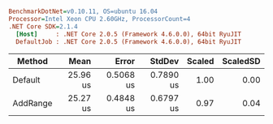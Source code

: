 ``` ini

BenchmarkDotNet=v0.10.11, OS=ubuntu 16.04
Processor=Intel Xeon CPU 2.60GHz, ProcessorCount=4
.NET Core SDK=2.1.4
  [Host]     : .NET Core 2.0.5 (Framework 4.6.0.0), 64bit RyuJIT
  DefaultJob : .NET Core 2.0.5 (Framework 4.6.0.0), 64bit RyuJIT


```
|   Method |     Mean |     Error |    StdDev | Scaled | ScaledSD |
|--------- |---------:|----------:|----------:|-------:|---------:|
|  Default | 25.96 us | 0.5068 us | 0.7890 us |   1.00 |     0.00 |
| AddRange | 25.27 us | 0.4848 us | 0.6797 us |   0.97 |     0.04 |
